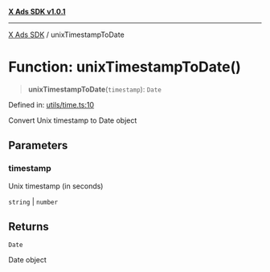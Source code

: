 [**X Ads SDK v1.0.1**](../README.md)

***

[X Ads SDK](../globals.md) / unixTimestampToDate

# Function: unixTimestampToDate()

> **unixTimestampToDate**(`timestamp`): `Date`

Defined in: [utils/time.ts:10](https://github.com/kage1020/x-ads-sdk/blob/main/src/utils/time.ts#L10)

Convert Unix timestamp to Date object

## Parameters

### timestamp

Unix timestamp (in seconds)

`string` | `number`

## Returns

`Date`

Date object

